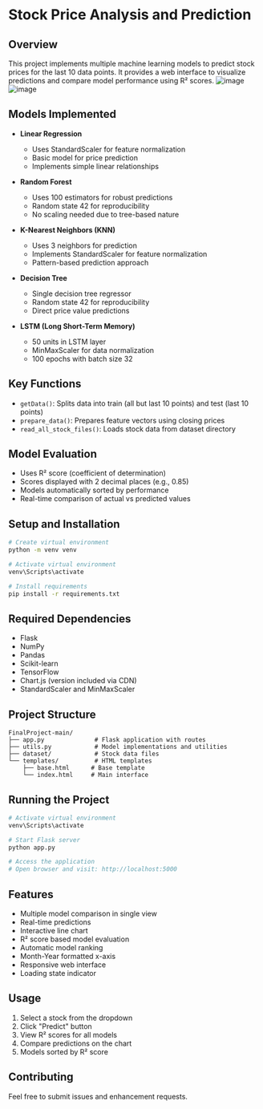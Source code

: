 # Stock Price Analysis and Prediction

## Overview
This project implements multiple machine learning models to predict stock prices for the last 10 data points. It provides a web interface to visualize predictions and compare model performance using R² scores.
![image](https://github.com/user-attachments/assets/4600c569-9f57-4bdc-8f92-7bf5492f0ac8)
![image](https://github.com/user-attachments/assets/faf8b332-5622-43ea-980c-ce7c05c98ed0)


## Models Implemented
- **Linear Regression**
  - Uses StandardScaler for feature normalization
  - Basic model for price prediction
  - Implements simple linear relationships

- **Random Forest**
  - Uses 100 estimators for robust predictions
  - Random state 42 for reproducibility
  - No scaling needed due to tree-based nature

- **K-Nearest Neighbors (KNN)**
  - Uses 3 neighbors for prediction
  - Implements StandardScaler for feature normalization
  - Pattern-based prediction approach

- **Decision Tree**
  - Single decision tree regressor
  - Random state 42 for reproducibility
  - Direct price value predictions

- **LSTM (Long Short-Term Memory)**
  - 50 units in LSTM layer
  - MinMaxScaler for data normalization
  - 100 epochs with batch size 32

## Key Functions
- `getData()`: Splits data into train (all but last 10 points) and test (last 10 points)
- `prepare_data()`: Prepares feature vectors using closing prices
- `read_all_stock_files()`: Loads stock data from dataset directory

## Model Evaluation
- Uses R² score (coefficient of determination)
- Scores displayed with 2 decimal places (e.g., 0.85)
- Models automatically sorted by performance
- Real-time comparison of actual vs predicted values

## Setup and Installation
```bash
# Create virtual environment
python -m venv venv

# Activate virtual environment
venv\Scripts\activate

# Install requirements
pip install -r requirements.txt
```

## Required Dependencies
- Flask
- NumPy
- Pandas
- Scikit-learn
- TensorFlow
- Chart.js (version included via CDN)
- StandardScaler and MinMaxScaler

## Project Structure
```
FinalProject-main/
├── app.py              # Flask application with routes
├── utils.py            # Model implementations and utilities
├── dataset/            # Stock data files
└── templates/          # HTML templates
    ├── base.html      # Base template
    └── index.html     # Main interface
```

## Running the Project
```bash
# Activate virtual environment
venv\Scripts\activate

# Start Flask server
python app.py

# Access the application
# Open browser and visit: http://localhost:5000
```

## Features
- Multiple model comparison in single view
- Real-time predictions
- Interactive line chart
- R² score based model evaluation
- Automatic model ranking
- Month-Year formatted x-axis
- Responsive web interface
- Loading state indicator

## Usage
1. Select a stock from the dropdown
2. Click "Predict" button
3. View R² scores for all models
4. Compare predictions on the chart
5. Models sorted by R² score

## Contributing
Feel free to submit issues and enhancement requests.
